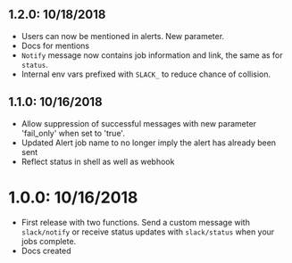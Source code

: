 ## 1.2.0: 10/18/2018
* Users can now be mentioned in alerts. New parameter.
* Docs for mentions
* `Notify` message now contains job information and link, the same as for `status`.
* Internal env vars prefixed with `SLACK_` to reduce chance of collision.

## 1.1.0: 10/16/2018
* Allow suppression of successful messages with new parameter 'fail_only' when set to 'true'.
* Updated Alert job name to no longer imply the alert has already been sent
* Reflect status in shell as well as webhook

# 1.0.0: 10/16/2018
* First release with two functions. Send a custom message with `slack/notify` or receive status updates with `slack/status` when your jobs complete.
* Docs created